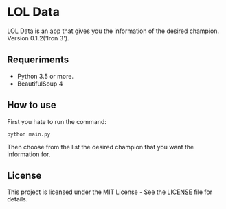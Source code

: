 # LOL Data

LOL Data is an app that gives you the information of the desired champion. Version 0.1.2('Iron 3').

## Requeriments

* Python 3.5 or more.
* BeautifulSoup 4

## How to use

First you hate to run the command: 
```
python main.py
```

Then choose from the list the desired champion that you want the information for.


## License

This project is licensed under the MIT License - See the [LICENSE](ttps://github.com/Legutier/lol-counter/blob/master/LICENSE) file for details.
